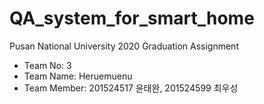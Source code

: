 # QA_system_for_smart_home
Pusan National University 2020 Graduation Assignment
* Team No: 3
* Team Name: Heruemuenu
* Team Member: 201524517 윤태완, 201524599 최우성
